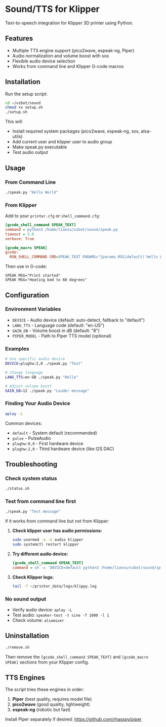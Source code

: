 # Sound/TTS for Klipper

Text-to-speech integration for Klipper 3D printer using Python.

## Features

- Multiple TTS engine support (pico2wave, espeak-ng, Piper)
- Audio normalization and volume boost with sox
- Flexible audio device selection
- Works from command line and Klipper G-code macros

## Installation

Run the setup script:

```bash
cd ~/vzbot/sound
chmod +x setup.sh
./setup.sh
```

This will:
- Install required system packages (pico2wave, espeak-ng, sox, alsa-utils)
- Add current user and klipper user to audio group
- Make speak.py executable
- Test audio output

## Usage

### From Command Line

```bash
./speak.py "Hello World"
```

### From Klipper

Add to your `printer.cfg` or `shell_command.cfg`:

```ini
[gcode_shell_command SPEAK_TEXT]
command = python3 /home/lianxu/vzbot/sound/speak.py
timeout = 5.0
verbose: True

[gcode_macro SPEAK]
gcode:
  RUN_SHELL_COMMAND CMD=SPEAK_TEXT PARAMS="{params.MSG|default('Hello World')}"
```

Then use in G-code:

```gcode
SPEAK MSG="Print started"
SPEAK MSG="Heating bed to 60 degrees"
```

## Configuration

### Environment Variables

- `DEVICE` - Audio device (default: auto-detect, fallback to "default")
- `LANG_TTS` - Language code (default: "en-US")
- `GAIN_DB` - Volume boost in dB (default: "8")
- `PIPER_MODEL` - Path to Piper TTS model (optional)

### Examples

```bash
# Use specific audio device
DEVICE=plughw:2,0 ./speak.py "Test"

# Change language
LANG_TTS=en-GB ./speak.py "Hello"

# Adjust volume boost
GAIN_DB=12 ./speak.py "Louder message"
```

### Finding Your Audio Device

```bash
aplay -L
```

Common devices:
- `default` - System default (recommended)
- `pulse` - PulseAudio
- `plughw:0,0` - First hardware device
- `plughw:2,0` - Third hardware device (like I2S DAC)

## Troubleshooting

### Check system status

```bash
./status.sh
```

### Test from command line first

```bash
./speak.py "Test message"
```

If it works from command line but not from Klipper:

1. **Check klipper user has audio permissions:**
   ```bash
   sudo usermod -a -G audio klipper
   sudo systemctl restart klipper
   ```

2. **Try different audio device:**
   ```ini
   [gcode_shell_command SPEAK_TEXT]
   command = sh -c 'DEVICE=default python3 /home/lianxu/vzbot/sound/speak.py "$@"' --
   ```

3. **Check Klipper logs:**
   ```bash
   tail -f ~/printer_data/logs/klippy.log
   ```

### No sound output

- Verify audio device: `aplay -L`
- Test audio: `speaker-test -t sine -f 1000 -l 1`
- Check volume: `alsamixer`

## Uninstallation

```bash
./remove.sh
```

Then remove the `[gcode_shell_command SPEAK_TEXT]` and `[gcode_macro SPEAK]` sections from your Klipper config.

## TTS Engines

The script tries these engines in order:

1. **Piper** (best quality, requires model file)
2. **pico2wave** (good quality, lightweight)
3. **espeak-ng** (robotic but fast)

Install Piper separately if desired: https://github.com/rhasspy/piper

